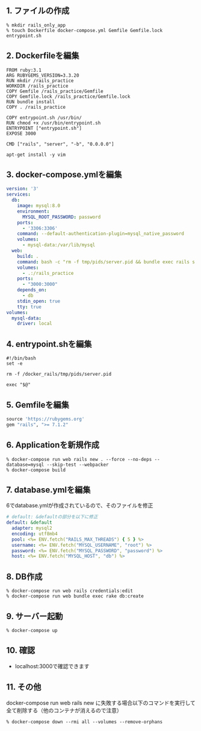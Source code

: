 ## 1. ファイルの作成

```Shell
% mkdir rails_only_app
% touch Dockerfile docker-compose.yml Gemfile Gemfile.lock entrypoint.sh
```

## 2. Dockerfileを編集

```
FROM ruby:3.1
ARG RUBYGEMS_VERSION=3.3.20
RUN mkdir /rails_practice
WORKDIR /rails_practice
COPY Gemfile /rails_practice/Gemfile
COPY Gemfile.lock /rails_practice/Gemfile.lock
RUN bundle install
COPY . /rails_practice

COPY entrypoint.sh /usr/bin/
RUN chmod +x /usr/bin/entrypoint.sh
ENTRYPOINT ["entrypoint.sh"]
EXPOSE 3000

CMD ["rails", "server", "-b", "0.0.0.0"]

apt-get install -y vim
```

## 3. docker-compose.ymlを編集

```yml
version: '3'
services:
  db:
    image: mysql:8.0
    environment:
      MYSQL_ROOT_PASSWORD: password
    ports:
      - '3306:3306'
    command: --default-authentication-plugin=mysql_native_password
    volumes:
      - mysql-data:/var/lib/mysql
  web:
    build: .
    command: bash -c "rm -f tmp/pids/server.pid && bundle exec rails s -p 3000 -b '0.0.0.0'"
    volumes:
      - .:/rails_practice
    ports:
      - "3000:3000"
    depends_on:
      - db
    stdin_open: true
    tty: true
volumes:
  mysql-data:
    driver: local
```

## 4. entrypoint.shを編集

```
#!/bin/bash
set -e

rm -f /docker_rails/tmp/pids/server.pid

exec "$@"
```

## 5. Gemfileを編集

```ruby
source 'https://rubygems.org'
gem "rails", ">= 7.1.2"
```

## 6. Applicationを新規作成

```Shell
% docker-compose run web rails new . --force --no-deps --database=mysql --skip-test --webpacker
% docker-compose build
```

## 7. database.ymlを編集

6でdatabase.ymlが作成されているので、そのファイルを修正

```yml
# default: &defaultの部分を以下に修正
default: &default
  adapter: mysql2
  encoding: utf8mb4
  pool: <%= ENV.fetch("RAILS_MAX_THREADS") { 5 } %>
  username: <%= ENV.fetch("MYSQL_USERNAME", "root") %>
  password: <%= ENV.fetch("MYSQL_PASSWORD", "password") %>
  host: <%= ENV.fetch("MYSQL_HOST", "db") %>
```

## 8. DB作成

```Shell
% docker-compose run web rails credentials:edit
% docker-compose run web bundle exec rake db:create
```

## 9. サーバー起動

```Shell
% docker-compose up
```

## 10. 確認
- localhost:3000で確認できます

## 11. その他
docker-compose run web rails new に失敗する場合以下のコマンドを実行して全て削除する（他のコンテナが消えるので注意）

```Shell
% docker-compose down --rmi all --volumes --remove-orphans
```
